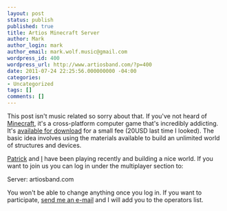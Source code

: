 ```yaml
---
layout: post
status: publish
published: true
title: Artios Minecraft Server
author: Mark
author_login: mark
author_email: mark.wolf.music@gmail.com
wordpress_id: 400
wordpress_url: http://www.artiosband.com/?p=400
date: 2011-07-24 22:25:56.000000000 -04:00
categories:
- Uncategorized
tags: []
comments: []
---
```

This post isn't music related so sorry about that. If you've not heard of <a title="Minecraft" href="http://www.minecraft.net" target="_blank">Minecraft</a>, it's a cross-platform computer game that's incredibly addicting. It's <a title="Minecraft" href="http://www.minecraft.net" target="_blank">available for download</a> for a small fee (20USD last time I looked). The basic idea involves using the materials available to build an unlimited world of structures and devices.

<a title="Patrick (Keys, Vocals )" href="http://www.artiosband.com/?page_id=155" target="_blank">Patrick</a> and <a title="Mark (Bass, Vocals)" href="http://www.artiosband.com/?page_id=193" target="_blank">I</a> have been playing recently and building a nice world. If you want to join us you can log in under the multiplayer section to:

Server: artiosband.com

You won't be able to change anything once you log in. If you want to participate, <a href="mailto:mark@artiosband.com" target="_blank">send me an e-mail</a> and I will add you to the operators list.
